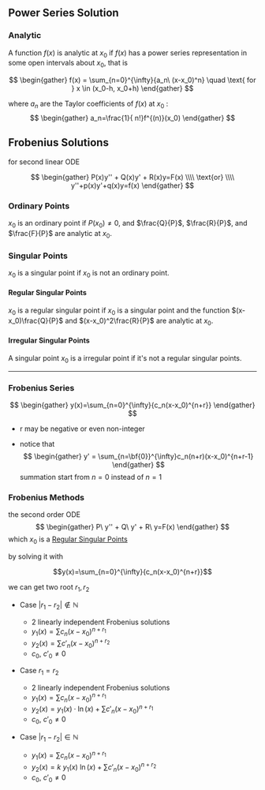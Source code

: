 ## Power Series Solution

### Analytic
A function $f(x)$ is analytic at $x_0$ if $f(x)$ has a power series representation in some open intervals about $x_0$,  that is 

$$
\begin{gather}
f(x) = \sum_{n=0}^{\infty}{a_n\ (x-x_0)^n}
\quad \text{  for  } x \in (x_0-h, x_0+h)
\end{gather}
$$

where $a_n$ are the Taylor coefficients of $f(x)$ at $x_0$ : 
$$
\begin{gather}
a_n=\frac{1}{ n!}f^{(n)}(x_0)
\end{gather}
$$

## Frobenius Solutions

for second linear ODE

$$
\begin{gather}
P(x)y'' + Q(x)y' + R(x)y=F(x)
\\\\
\text{or}
\\\\
y''+p(x)y'+q(x)y=f(x)
\end{gather}
$$

### Ordinary Points
$x_0$ is an ordinary point if $P(x_0) \neq 0$, and $\frac{Q}{P}$, $\frac{R}{P}$, and $\frac{F}{P}$ are analytic at $x_0$.

### Singular Points
$x_0$ is a singular point if $x_0$ is not an ordinary point.

#### Regular Singular Points
$x_0$ is a regular singular point if $x_0$ is a singular point and the function $(x-x_0)\frac{Q}{P}$ and $(x-x_0)^2\frac{R}{P}$ are analytic at $x_0$.

#### Irregular Singular Points
A singular point $x_0$ is a irregular point if it's not a regular singular points.

---

### Frobenius Series

$$
\begin{gather}
y(x)=\sum_{n=0}^{\infty}{c_n(x-x_0)^{n+r}}
\end{gather}
$$

- r may be negative or even non-integer

- notice that
$$
\begin{gather}
y' = \sum_{n=\bf{0}}^{\infty}c_n(n+r)(x-x_0)^{n+r-1}
\end{gather}
$$
summation start from $n=0$ instead of $n=1$

### Frobenius Methods

the second order ODE 
$$
\begin{gather}
P\ y'' + Q\ y' + R\ y=F(x)
\end{gather}
$$
which $x_0$ is a [Regular Singular Points](#Regular%20Singular%20Points)

by solving it with 

$$y(x)=\sum_{n=0}^{\infty}{c_n(x-x_0)^{n+r}}$$

we can get two root $r_1, r_2$



- Case $|r_1-r_2| \notin ℕ$
	- 2 linearly independent Frobenius solutions
	- $y_1(x)=\sum{c_n(x-x_0)^{n+r_1}}$ 
	- $y_2(x) =\sum{c'_n(x-x_0)^{n+r_2}}$ 
	- $c_0,\  c'_0 \neq 0$
- Case  $r_1 = r_2$
	- 2 linearly independent Frobenius solutions
	- $y_1(x)=\sum{c_n(x-x_0)^{n+r_1}}$
	- $y_2(x) = y_1(x)\cdot \ln{(x)} + \sum{c'_n(x-x_0)^{n+r_1}}$
	- $c_0,\  c'_0 \neq 0$

- Case $|r_1 - r_2| \in ℕ$
	- $y_1(x)=\sum{c_n(x-x_0)^{n+r_1}}$ 
	- $y_2(x) = k\ y_1(x)\ \ln{(x)}+\sum{c'_n(x-x_0)^{n+r_2}}$
	- $c_0,\  c'_0 \neq 0$